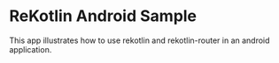 # ReKotlin Android Sample

This app illustrates how to use rekotlin and rekotlin-router in an android application.
